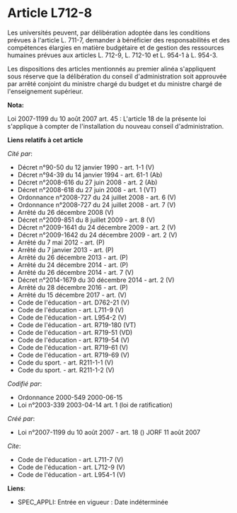 # Article L712-8

Les universités peuvent, par délibération adoptée dans les conditions prévues à l'article L. 711-7, demander à bénéficier des
responsabilités et des compétences élargies en matière budgétaire et de gestion des ressources humaines prévues aux articles
L. 712-9, L. 712-10 et L. 954-1 à L. 954-3. 

Les dispositions des articles mentionnés au premier alinéa s'appliquent sous réserve que la délibération du conseil
d'administration soit approuvée par arrêté conjoint du ministre chargé du budget et du ministre chargé de l'enseignement
supérieur.

**Nota:**

Loi 2007-1199 du 10 août 2007 art. 45 : L'article 18 de la présente loi s'applique à compter de l'installation du nouveau
conseil d'administration.

**Liens relatifs à cet article**

_Cité par_:

  - Décret n°90-50 du 12 janvier 1990 - art. 1-1 (V)
  - Décret n°94-39 du 14 janvier 1994 - art. 61-1 (Ab)
  - Décret n°2008-616 du 27 juin 2008 - art. 2 (Ab)
  - Décret n°2008-618 du 27 juin 2008 - art. 1 (VT)
  - Ordonnance n°2008-727 du 24 juillet 2008 - art. 6 (V)
  - Ordonnance n°2008-727 du 24 juillet 2008 - art. 7 (V)
  - Arrêté du 26 décembre 2008 (V)
  - Décret n°2009-851 du 8 juillet 2009 - art. 8 (V)
  - Décret n°2009-1641 du 24 décembre 2009 - art. 2 (V)
  - Décret n°2009-1642 du 24 décembre 2009 - art. 2 (V)
  - Arrêté du 7 mai 2012 - art. (P)
  - Arrêté du 7 janvier 2013 - art. (P)
  - Arrêté du 26 décembre 2013 - art. (P)
  - Arrêté du 24 décembre 2014 - art. (P)
  - Arrêté du 26 décembre 2014 - art. 7 (V)
  - Décret n°2014-1679 du 30 décembre 2014 - art. 2 (V)
  - Arrêté du 28 décembre 2016 - art. (P)
  - Arrêté du 15 décembre 2017 - art. (V)
  - Code de l'éducation - art. D762-21 (V)
  - Code de l'éducation - art. L711-9 (V)
  - Code de l'éducation - art. L954-2 (V)
  - Code de l'éducation - art. R719-180 (VT)
  - Code de l'éducation - art. R719-51 (VD)
  - Code de l'éducation - art. R719-54 (V)
  - Code de l'éducation - art. R719-61 (V)
  - Code de l'éducation - art. R719-69 (V)
  - Code du sport. - art. R211-1-1 (V)
  - Code du sport. - art. R211-1-2 (V)

_Codifié par_:

  - Ordonnance 2000-549 2000-06-15
  - Loi n°2003-339 2003-04-14 art. 1 (loi de ratification)

_Créé par_:

  - Loi n°2007-1199 du 10 août 2007 - art. 18 () JORF 11 août 2007

_Cite_:

  - Code de l'éducation - art. L711-7 (V)
  - Code de l'éducation - art. L712-9 (V)
  - Code de l'éducation - art. L954-1 (V)

**Liens**:

  - SPEC_APPLI: Entrée en vigueur : Date indéterminée
